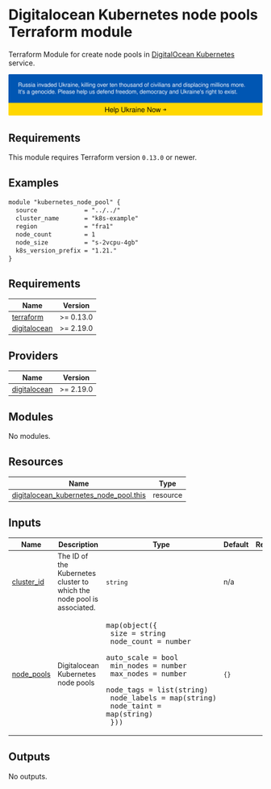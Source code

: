 # Digitalocean Kubernetes node pools Terraform module

Terraform Module for create node pools in [DigitalOcean Kubernetes](https://www.digitalocean.com/products/kubernetes) service.

[![SWUbanner](https://raw.githubusercontent.com/vshymanskyy/StandWithUkraine/main/banner2-direct.svg)](https://github.com/vshymanskyy/StandWithUkraine/blob/main/docs/README.md)

## Requirements

This module requires Terraform version `0.13.0` or newer.

## Examples

```hcl
module "kubernetes_node_pool" {
  source             = "../../"
  cluster_name       = "k8s-example"
  region             = "fra1"
  node_count         = 1
  node_size          = "s-2vcpu-4gb"
  k8s_version_prefix = "1.21."
}
```

<!-- BEGINNING OF PRE-COMMIT-TERRAFORM DOCS HOOK -->
## Requirements

| Name | Version |
|------|---------|
| <a name="requirement_terraform"></a> [terraform](#requirement\_terraform) | >= 0.13.0 |
| <a name="requirement_digitalocean"></a> [digitalocean](#requirement\_digitalocean) | >= 2.19.0 |

## Providers

| Name | Version |
|------|---------|
| <a name="provider_digitalocean"></a> [digitalocean](#provider\_digitalocean) | >= 2.19.0 |

## Modules

No modules.

## Resources

| Name | Type |
|------|------|
| [digitalocean_kubernetes_node_pool.this](https://registry.terraform.io/providers/digitalocean/digitalocean/latest/docs/resources/kubernetes_node_pool) | resource |

## Inputs

| Name | Description | Type | Default | Required |
|------|-------------|------|---------|:--------:|
| <a name="input_cluster_id"></a> [cluster\_id](#input\_cluster\_id) | The ID of the Kubernetes cluster to which the node pool is associated. | `string` | n/a | yes |
| <a name="input_node_pools"></a> [node\_pools](#input\_node\_pools) | Digitalocean Kubernetes node pools | <pre>map(object({<br>    size        = string<br>    node_count  = number<br>    auto_scale  = bool<br>    min_nodes   = number<br>    max_nodes   = number<br>    node_tags   = list(string)<br>    node_labels = map(string)<br>    node_taint  = map(string)<br>  }))</pre> | `{}` | no |

## Outputs

No outputs.
<!-- END OF PRE-COMMIT-TERRAFORM DOCS HOOK -->

